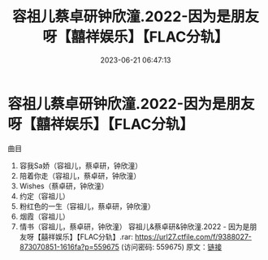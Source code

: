 ﻿---
title: 容祖儿蔡卓研钟欣潼.2022-因为是朋友呀【囍祥娱乐】【FLAC分轨】
date: 2023-06-21 06:47:13
categories: WAV车载音乐、镜像
tags: 华语中文
---
# 容祖儿蔡卓研钟欣潼.2022-因为是朋友呀【囍祥娱乐】【FLAC分轨】

曲目
01. 容我Sa娇（容祖儿，蔡卓研，钟欣潼）
02. 陪着你走（容祖儿，蔡卓研，钟欣潼）
03. Wishes（蔡卓研，钟欣潼）
04. 约定（容祖儿）
05. 粉红色的一生（容祖儿，蔡卓研，钟欣潼）
06. 烟霞（容祖儿）
07. 情书（容祖儿，蔡卓研，钟欣潼）
容祖儿&蔡卓研&钟欣潼.2022 - 因为是朋友呀【囍祥娱乐】【FLAC分轨】.rar: https://url27.ctfile.com/f/9388027-873070851-1616fa?p=559675
(访问密码: 559675)
原文：[链接](https://blog.sina.com.cn/s/blog_1647c7e76010312fe.html)